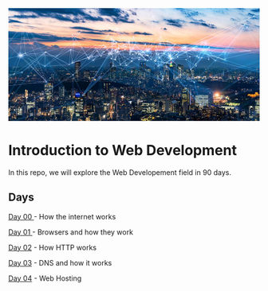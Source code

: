 <img src="./avatar.jpg" alt="the-internet" >

# Introduction to Web Development
In this repo, we  will explore the  Web Developement field in 90 days. 

## Days
[Day 00 ](./day00/) - How the internet works 

[Day 01 ](./day01/) - Browsers and how they work

[Day 02](./day02/) - How HTTP works

[Day 03](./day03/) - DNS and how it works

[Day 04](./day04/) - Web Hosting